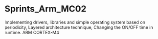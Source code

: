 # Sprints_Arm_MC02
Implementing drivers, libraries and simple operating system based on periodicity, 
Layered architecture technique, Changing the ON/OFF time in runtime.
ARM CORTEX-M4
